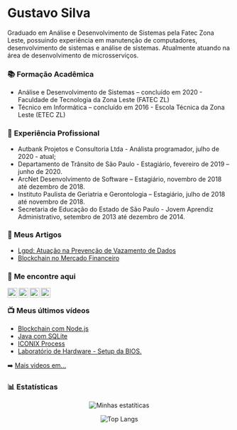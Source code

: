 # Gustavo Silva

Graduado em Análise e Desenvolvimento de Sistemas pela Fatec Zona Leste, possuindo experiência em manutenção de computadores, desenvolvimento de sistemas e análise de sistemas. Atualmente atuando na área de desenvolvimento de microsserviços.

### :books: **Formação Acadêmica**

- Análise e Desenvolvimento de Sistemas – concluído em 2020 - Faculdade de Tecnologia da Zona Leste (FATEC ZL)
- Técnico em Informática – concluído em 2016 - Escola Técnica da Zona Leste (ETEC ZL)

### :briefcase: **Experiência Profissional**

- Autbank Projetos e Consultoria Ltda - Análista programador, julho de 2020 - atual;
- Departamento de Trânsito de São Paulo - Estagiário, fevereiro de 2019 – junho de 2020.
- ArcNet Desenvolvimento de Software – Estagiário, novembro de 2018 até dezembro de 2018.
- Instituto Paulista de Geriatria e Gerontologia – Estagiário, julho de 2018 até novembro de 2018.
- Secretaria de Educação do Estado de São Paulo - Jovem Aprendiz Administrativo, setembro de 2013 até  dezembro de 2014.

### :page_facing_up: Meus Artigos

- [Lgpd: Atuação na Prevenção de Vazamento de Dados](https://even3.blob.core.windows.net/even3publicacoes-assets/tcc/428254-lgpd-atuacao-na-prevencao-de-vazamento-de-dados-282544.pdf)
- [Blockchain no Mercado Financeiro](https://www.linkedin.com/pulse/blockchain-mercado-financeiro-gustavo-silva/)

### :iphone: **Me encontre aqui**

<div>

[<img align="left" alt="YouTube" width="22px" src="https://cdn.jsdelivr.net/npm/simple-icons@v3/icons/youtube.svg" />][Gustavo Silva (Youtube)]

[<img align="left" alt="LinkedIn" width="22px" src="https://cdn.jsdelivr.net/npm/simple-icons@v3/icons/linkedin.svg" />][Gustavo Silva (LinkedIn)]

[<img align="left" alt="Instagram" width="22px" src="https://cdn.jsdelivr.net/npm/simple-icons@v3/icons/instagram.svg" />][@__gasilva (Instagram)]

[<img align="left" alt="Instagram" width="22px" src="https://cdn.jsdelivr.net/npm/simple-icons@v3/icons/facebook.svg" />][Gustavo Almeida (Facebook)]

<br />

</div>

### :tv: **Meus últimos vídeos**

<!-- YOUTUBE:START -->
- [Blockchain com Node.js](https://www.youtube.com/watch?v=8kxP_VkRicA)
- [Java com SQLite](https://www.youtube.com/watch?v=7SEDCJzaeb8)
- [ICONIX Process](https://www.youtube.com/watch?v=c8M5Q30f9h4)
- [Laboratório de Hardware - Setup da BIOS.](https://www.youtube.com/watch?v=pDuf8UUzL0Q)
<!-- YOUTUBE:END -->

➡️ [Mais videos em...](https://www.youtube.com/channel/UCXKb8To1OWsDy6dqf4oM-_g)

### :bar_chart: Estatísticas

<div align="center">

![Minhas estatíticas](https://github-readme-stats.vercel.app/api?username=gustosilva)

![Top Langs](https://github-readme-stats.vercel.app/api/top-langs/?username=gustosilva)

</div>

[Gustavo Silva (Youtube)]: https://www.youtube.com/channel/UCXKb8To1OWsDy6dqf4oM-_g
[Gustavo Silva (LinkedIn)]: https://www.linkedin.com/in/gustavo-silva-69b84a15b/
[@__gasilva (Instagram)]: https://instagram.com/gustomize
[Gustavo Almeida (Facebook)]: https://www.facebook.com/gAlmeida11
